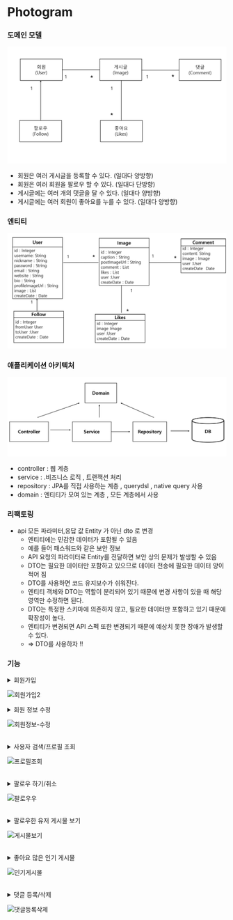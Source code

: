 # Photogram

### 도메인 모델

![img_1.png](img_1.png)

- 회원은 여러 게시글을 등록할 수 있다. (일대다 양방향)
- 회원은 여러 회원을 팔로우 할 수 있다. (일대다 단방향)
- 게시글에는 여러 개의 댓글을 달 수 있다. (일대다 양방향)
- 게시글에는 여러 회원이 좋아요를 누를 수 있다. (일대다 양방향)



### 엔티티

![img_2.png](img_2.png)


### 애플리케이션 아키텍처

![img_3.png](img_3.png)

- controller  :  웹 계층
- service : .비즈니스 로직 , 트랜잭션 처리
- repository : JPA를 직접 사용하는 계층  , querydsl , native query 사용
- domain : 엔티티가 모여 있는 계층 , 모든 계층에서 사용



### 리팩토링

- api 모든 파라미터,응답 값 Entity 가 아닌 dto 로 변경
  - 엔티티에는 민감한 데이터가 포함될 수 있음
  - 예를 들어 패스워드와 같은 보안 정보
  - API 요청의 파라미터로 Entity를 전달하면 보안 상의 문제가 발생할 수 있음
  - DTO는 필요한 데이터만 포함하고 있으므로 데이터 전송에 필요한 데이터 양이 적어 짐
  - DTO를 사용하면 코드 유지보수가 쉬워진다.
  - 엔티티 객체와 DTO는 역할이 분리되어 있기 때문에 변경 사항이 있을 때 해당 영역만 수정하면 된다.
  - DTO는 특정한 스키마에 의존하지 않고, 필요한 데이터만 포함하고 있기 때문에 확장성이 높다.
  - 엔티티가 변경되면 API 스펙 또한 변경되기 때문에 예상치 못한 장애가 발생할 수 있다.
  - => DTO를 사용하자 !!

### 기능


<details>
<summary>회원가입</summary>

### 시큐리티 세팅

```xml
<dependency>
    <groupId>org.springframework.boot</groupId>
    <artifactId>spring-boot-starter-security</artifactId>
</dependency>
```

- 클라이언트가 서버에 요청하면 /login 으로 redirect 된다.

![img.png](img.png)

### 시큐리티 커스텀 하기

```java
@EnableWebSecurity
@Configuration // IOC
public class SecurityConfig extends WebSecurityConfigurerAdapter {
}

```

- WebSecurityConfigureAdapter 를 상속받으면 시큐리티 설정파일로 인식이 된다.
- @Configuration 으로 해당 클래스를 IoC 컨테이너에 등록
- @EnableWebSecurity 로 시큐리티 설정파일로 인식된 파일을 활성화 시킴

```java
@EnableWebSecurity
@Configuration // IOC
public class SecurityConfig extends WebSecurityConfigurerAdapter {
  @Override
  protected void configure(HttpSecurity http) throws Exception {
    http.
            formLogin().disable()
            .httpBasic().disable()
            .csrf().disable()
            .sessionManagement().sessionCreationPolicy(SessionCreationPolicy.STATELESS)
            .and()
            .exceptionHandling()
            .authenticationEntryPoint(jwtAuthenticationEntryPoint)
            .accessDeniedHandler(jwtAccessDeniedHandler)
            .and()
            .addFilter(corsConfig.corsFilter())
            .addFilterBefore(new JWTAuthenticationFilter(tokenHelper) , UsernamePasswordAuthenticationFilter.class)

            .authorizeRequests()
            .antMatchers("/api/user/**","/user/**","/image/**","/subscribe/**","/comment/**,/api/**")
            .authenticated()
            .anyRequest().permitAll();
  }
}
```


### CSRF 토큰 해제

- 클라이언트가 웹 서버로 회원가입 데이터를 전송한다.
- 웹 서버를 보호하고 있는 시큐리티가 입구에서 시큐리티 CSRF 토큰 검사를 실시한다.
- CSRF 토큰 검사는 클라이언트가 
웹 서버가 응답해준 회원가입창을 통해서 정상적인 경로로 회원가입을 진행했는지 확인하는 것이다.
- 클라이언트가 응답 받았을 때 CSRF가 붙어서 전해지는 것이다.

```java
@Override
    protected void configure(HttpSecurity http) throws Exception {
        http.csrf().disable(); // CSRF 토큰 검사 비활성화
    }
```

- 시큐리티가 제공하는 CSRF 토큰 검사 기능을 비활성화 하자



</details>

![회원가입2](https://user-images.githubusercontent.com/66653324/223017753-c0536161-e25e-4a97-963d-b9fd1b2a0a59.gif)
<br/>

<details>
<summary>회원 정보 수정</summary>



### dto

```java
public class UserProfileUpdateResponse {
    private int id;
    private String username;
    private String nickname;
    private String bio;
    private String email;
    private String website;
    private String profileImageUrl;
}

```

### 회원 정보 수정 페이지

회원 정보 수정 페이지 렌더링에 필요한 데이터

- 고유 key (primary key) 
- 소개
- 닉네임
- 아이디
- 이메일
- 웹 사이트
- 프로필 이미지 url

```java
@GetMapping("/api/user/profile")
    public ResponseEntity<?> update(@AuthenticationPrincipal PrincipalDetails principalDetails) {
        if(principalDetails.getUser() == null){
            throw new CustomApiException("로그인이 필요합니다");
        }
        User user = principalDetails.getUser();
        UserProfileUpdateResponse profileUpdateResponse = UserProfileUpdateResponse.builder()
                .bio(user.getBio())
                .id(user.getId())
                .username(user.getUsername())
                .nickname(user.getNickname())
                .email(user.getEmail())
                .profileImageUrl(user.getProfileImageUrl())
                .website(user.getWebsite()).build();


        return new ResponseEntity<>(new RespDto<>(1,"유저 프로필 조회",profileUpdateResponse),HttpStatus.OK);
    }
```

</details>

![회원정보-수정](https://user-images.githubusercontent.com/66653324/223888848-9fb5168d-dbe0-465b-9263-978af6f42235.gif)


<br/>


<details>
<summary>사용자 검색/프로필 조회</summary>

### controller 

#### 사용자 검색을 위한 회원 정보 리스트 가져오기

````java
@Transactional(readOnly = true)
    public List<UserInfo> selectUsers(){
        return userRepository.findAll()
                .stream()
                .map(u -> new UserInfo(u.getId(),u.getUsername(),u.getProfileImageUrl()))
                .collect(Collectors.toList());
    }
````

#### 프로필 조회

- 프로필 조회 했을 때 로그인 한 유저의 프로필 여부에 따라 화면이 다름
- 따라서 AuthenticationPrincipal 객체가 필요함

```java
    @GetMapping("/api/user/{pageUserId}")
    public ResponseEntity<?> profile(@AuthenticationPrincipal PrincipalDetails principalDetails, @PathVariable int pageUserId) {
        UserProfileDto dto = userService.selectUserProfile(pageUserId, principalDetails.getUser().getId());
        return new ResponseEntity<>(new RespDto<>(1,"유저 프로필 조회",dto),HttpStatus.OK);
    }
```

### service

- 프로필 유저 정보 
- 로그인 한 유저의 프로필 여부
- 게시물 개수
- 해당 프로필 유저의 팔로잉 상태 여부
- 해당 프로필 유저의 팔로잉 수
- 해당 프로필 유저의 팔로워 수

```java
 @Transactional(readOnly = true)
    public UserProfileDto selectUserProfile(int pageUserId, int principalId){
        UserProfileDto dto = new UserProfileDto();
        User userEntity = userRepository.findById(pageUserId).orElseThrow(() -> {
            throw new CustomApiException("해당 프로필 페이지는 없는 페이지입니다.");
        });
        dto.setUser(userEntity);
        dto.setPageOwner(pageUserId == principalId);
        dto.setImageCount(userEntity.getImages().size());

        int followState = followRepository.followState(principalId, pageUserId);
        int followingCount = followRepository.followingCount(pageUserId);
        int followerCount = followRepository.followerCount(pageUserId);

        dto.setFollowState(followState == 1);
        dto.setFollowingCount(followingCount);
        dto.setFollowerCount(followerCount);
        
        return dto;
    }
```

</details>

![프로필조회](https://user-images.githubusercontent.com/66653324/226251783-84274a24-b4c2-4b7b-a0c8-6447861d5a26.gif)

<br/>


<details>
<summary>팔로우 하기/취소</summary>

### 팔로우 모델

```java
public class Follow {
  @Id
  @GeneratedValue(strategy = GenerationType.IDENTITY)
  private int id;

  @JoinColumn(name = "fromUserId")
  @ManyToOne(fetch = FetchType.LAZY)
  private User fromUser;

  @JoinColumn(name = "toUserId")
  @ManyToOne(fetch = FetchType.LAZY)
  private User toUser;

  private LocalDateTime createDate;

  @PrePersist // 디비에 INSERT 되기 직전에 실행
  public void createDate() {
    this.createDate = LocalDateTime.now();
  }
}
```
같은 사람을 계속해서 팔로우 하면 안되기 때문에 Unique 제약 조건을 설정하였다.
```java
@Table(
        uniqueConstraints = {
                @UniqueConstraint(
                        name = "subscribe_uk",
                        columnNames = {"fromUserId" ,"toUserId"}
                )
        }
)
public class Follow {
}
```

실제 데이터베이스 컬럼명을 적어야 함

### 팔로우 API 

#### Controller

```java
@RestController
@RequiredArgsConstructor
public class FollowApiController {

  private final FollowService followService;

  @PostMapping("/api/subscribe/{toUserId}")
  public ResponseEntity<?> follow(@AuthenticationPrincipal PrincipalDetails principalDetails , @PathVariable int toUserId){
    followService.follow(principalDetails.getUser().getId() , toUserId);
    return new ResponseEntity<>(new RespDto<>(1, "팔로우 성공",null), HttpStatus.OK);
  }

  @DeleteMapping("/api/subscribe/{toUserId}")
  public ResponseEntity<?> unfollow(@AuthenticationPrincipal PrincipalDetails principalDetails , @PathVariable int toUserId) {
    System.out.println("principalDetails = " + principalDetails);
    followService.unfollow(principalDetails.getUser().getId() , toUserId);
    return new ResponseEntity<>(new RespDto<>(1, "팔로우 취소 성공",null), HttpStatus.OK);
  }
}
```


#### Repository

네이티브 쿼리 사용

- 팔로우 하기
- 팔로우 취소

```java
public interface FollowRepository extends JpaRepository<Follow,Integer> ,FollowRepositoryCustom{

  @Modifying
  @Query(value = "insert into follow(fromUserid ,toUserId , createDate) values(:fromUserId, :toUserId , now())", nativeQuery = true)
  void mFollow(int fromUserId, int toUserId);

  @Modifying
  @Query(value = "delete from  follow where fromUserId =:fromUserId and toUserId =:toUserId", nativeQuery = true)
  void mUnfollow(int fromUserId , int toUserId);
}
```

</details>

![팔로우우](https://user-images.githubusercontent.com/66653324/223716096-9d773d28-f015-430a-b529-1bcd093361b7.gif)


<br/>

<details>
<summary>팔로우한 유저 게시물 보기</summary>

### Querydsl 사용 - 서브쿼리 

- 팔로우 한 유저 아이디 가져오기 (Follow 테이블)
```java
queryFactory
.select(follow.toUser.id)
.from(follow)
.where(follow.fromUser.id.eq(principalId))
.fetch();
```
- Image 테이블에서 userId 가 팔로우 한 유저 아이디에 해당하는 정보 가져오기
  - (좋아요 여부 , 좋아요 개수, Image)  => ImageData DTO
  - 서브 쿼리 사용
  - 게시물 업로드 최신 순으로 가져오기
```java
queryFactory
        .select(Projections.fields(ImageData.class,
        image,
        ExpressionUtils.as(JPAExpressions.select(likes.id.count()).from(likes).where(likes.image.id.eq(image.id)),"likeCount"),
        ExpressionUtils.as(JPAExpressions.select().from(likes).where(likes.user.id.eq(principalId)).exists()
        , "likeState")
        ))
        .from(image)
        .where(image.user.id.in(JPAExpressions.select(follow.toUser.id).from(follow)
        .where(follow.fromUser.id.eq(principalId)))).orderBy(image.createDate.desc()).fetch();
```


</details>

![게시물보기](https://user-images.githubusercontent.com/66653324/224479239-59bb7d32-d4c9-4b48-ae15-74cbce1b69f9.gif)

<br/>


<details>
<summary>좋아요 많은 인기 게시물</summary>

### 응답 dto

```java
@Data
@NoArgsConstructor
@AllArgsConstructor
public class ImagePopularDto {

    private int id;
    private String caption;
    private String postImageUrl;
    private long likeCount;
    private User user;
}
```

### querydsl 로 데이터 조회

- 좋아요 테이블 (likes) 에서 imageId로 그룹화하기
- 좋아요 테이블 (likes) 과 게시물 테이블 (Images) 조인화기
- imageId로 그룹화 한 뒤 count 개수로 정렬
- 좋아요 개수가 같을 경우 게시물 등록 최신 순 정렬
- 개수는 9개만 (limit = 9)

```java
queryFactory
                .select(Projections.fields(ImagePopularDto.class,
                        image.id, image.caption , image.postImageUrl, image.user
                        , likes.image.id.count().as("likeCount")))
                .from(image)
                .innerJoin(likes)
                .on(image.id.eq(likes.image.id))
                .groupBy(likes.image.id)
                .orderBy(likes.image.id.count().desc(), image.createDate.desc())
                .limit(9)
                .fetch();
```



</details>

![인기게시물](https://user-images.githubusercontent.com/66653324/225461487-075d202f-42ce-4548-8450-41a6577b45f5.gif)

<br/>

<details>
<summary>댓글 등록/삭제</summary>

### 댓글 도메인

- 하나의 유저는 N개의 댓글을 등록할 수 있다.
- 하나의 게시글(이미지)에는 N개의 댓글이 등록 될 수 있다.

```java
public class Comment {
  @Id
  @GeneratedValue(strategy = GenerationType.IDENTITY)
  private int id;

  @Column(length = 100 , nullable = false)
  private String content;

  @JsonIgnoreProperties({"images"})
  @JoinColumn(name = "userId")
  @ManyToOne(fetch = FetchType.LAZY)
  private User user;

  @JoinColumn(name = "imageId")
  @ManyToOne(fetch = FetchType.LAZY)
  private Image image;
  private LocalDateTime createDate;

  @PrePersist
  public void createDate(){
    this.createDate = LocalDateTime.now();
  }

  public static Comment addComment(String content , Image image ,User user){
    Comment comment = new Comment();
    comment.setContent(content);
    comment.setImage(image);
    comment.setUser(user);
    return comment;
  }
}
```

- 댓글 등록을 위한 addComment 메서드 생성

### 댓글 등록 / 삭제

- 댓글 등록을 위한 dto
```java
public class CommentDto {
    @NotBlank // 빈 값이거나 null 체크 , 빈 공백
    private String content;
    @NotNull // 빈 값 체크
    private Integer imageId;
}

```
- 컨트롤러에서 댓글 등록 서비스 호출
- 유효성 검사 AOP 처리
```java
@PostMapping("/api/comment")
public ResponseEntity<?> commentService(
@Valid @RequestBody CommentDto commentResponseDto, BindingResult bindingResult,
@AuthenticationPrincipal PrincipalDetails principalDetails) {
        Comment comment = commentService.write(commentResponseDto.getContent(), commentResponseDto.getImageId(), principalDetails.getUser().getId());
        return new ResponseEntity<>(new RespDto<>(1, "댓글 쓰기 성공", comment), HttpStatus.CREATED);
        }
```

- 댓글 삭제 서비스 호출
```java
 @DeleteMapping("/api/comment/{id}")
    public ResponseEntity<?> commentDelete(@PathVariable int id) {
        commentService.delete(id);
        return new ResponseEntity<>(new RespDto<>(1, "댓글 삭제 성공", null), HttpStatus.OK);
    }
```

- data JPA repository 내장 함수 호출

```java
  @Transactional
    public void delete(int id) {
        try{
        commentRepository.deleteById(id);
        }catch(Exception e){
            throw new CustomApiException(e.getMessage());
        }
    }
```


</details>

![댓글등록삭제](https://user-images.githubusercontent.com/66653324/226517482-24cd420a-6096-478a-9a6f-9ac5a92bf542.gif)

<br/>